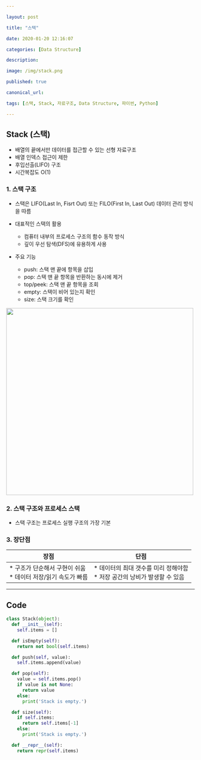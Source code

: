 ```yaml
---

layout: post

title: "스택"

date: 2020-01-20 12:16:07

categories: [Data Structure]

description:

image: /img/stack.png

published: true

canonical_url:

tags: [스택, Stack, 자료구조, Data Structure, 파이썬, Python]

---
```


## Stack (스택)

- 배열의 끝에서만 데이터를 접근할 수 있는 선형 자료구조
- 배열 인덱스 접근이 제한
- 후입선출(LIFO) 구조
- 시간복잡도 O(1)

### 1. 스택 구조
* 스택은 LIFO(Last In, Fisrt Out) 또는 FILO(First In, Last Out) 데이터 관리 방식을 따름

* 대표적인 스택의 활용
  - 컴퓨터 내부의 프로세스 구조의 함수 동작 방식
  - 깊이 우선 탐색(DFS)에 유용하게 사용

* 주요 기능
  - push: 스택 맨 끝에 항목을 삽입
  - pop: 스택 맨 끝 항목을 반환하는 동시에 제거
  - top/peek: 스택 맨 끝 항목을 조회
  - empty: 스택이 비어 있는지 확인
  - size: 스택 크기를 확인

<img src="http://www.fun-coding.org/00_Images/stack.png" width='500'>

### 2. 스택 구조와 프로세스 스택
- 스택 구조는 프로세스 실행 구조의 가장 기본

### 3. 장단점

|장점|단점|
|----|----|
|* 구조가 단순해서 구현이 쉬움 <br> * 데이터 저장/읽기 속도가 빠름 | * 데이터의 최대 갯수를 미리 정해야함 <br> * 저장 공간의 낭비가 발생할 수 있음

------------------------------------------------------------------------

## Code

```python
class Stack(object):
  def __init__(self):
    self.items = []

  def isEmpty(self):
    return not bool(self.items)

  def push(self, value):
    self.items.append(value)

  def pop(self):
    value = self.items.pop()
    if value is not None:
      return value
    else:
      print('Stack is empty.')

  def size(self):
    if self.items:
      return self.items[-1]
    else:
      print('Stack is empty.')

  def __repr__(self):
    return repr(self.items)
```
